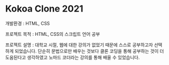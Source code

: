 # Kokoa Clone 2021 

개발환경 : HTML, CSS

프로젝트 목적 : HTML, CSS의 스크립트 언어 공부

프로젝트 설명 : 대학교 시절, 웹에 대한 강의가 없었기 때문에 스스로 공부하고자 선택하게 되었습니다. 단순히 문법으로만 배우는 것보다 클론 코딩을 통해 공부하는 것이 더 도움된다고 생각하였고 노마드 코더라는 강의를 통해 배울 수 있었습니다. 

